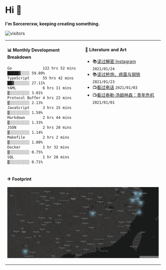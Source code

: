 # Hi 👋

**I'm Sorcererxw, keeping creating something.**

![visitors](https://visitor-badge.glitch.me/badge?page_id=sorcererxw.sorcererx)

<table width="800px">
<tr>
<td valign="top" width="50%">

#### 📊 Monthly Development Breakdown

<!--START_SECTION:waka-->
```text
Go              122 hrs 52 mins █████▓░░░░ 59.80%
TypeScript      55 hrs 42 mins  ██▓░░░░░░░ 27.11%
YAML            6 hrs 11 mins   ▒░░░░░░░░░ 3.01%
Protocol Buffer 4 hrs 22 mins   ▒░░░░░░░░░ 2.13%
JavaScript      3 hrs 15 mins   ▒░░░░░░░░░ 1.59%
Markdown        2 hrs 44 mins   ▒░░░░░░░░░ 1.33%
JSON            2 hrs 20 mins   ▒░░░░░░░░░ 1.14%
Makefile        2 hrs 2 mins    ▒░░░░░░░░░ 1.00%
Docker          1 hr 32 mins    ▒░░░░░░░░░ 0.75%
SQL             1 hr 28 mins    ▒░░░░░░░░░ 0.71%
```
<!--END_SECTION:waka-->

<td valign="top" width="50%">

#### 💃 Literature and Art

<!--START_SECTION:douban-->
* 📚[读过解密 Instagram](https://book.douban.com/subject/35252483/) <code>2021/01/24</code>
* 📚[读过枪炮、病菌与钢铁](https://book.douban.com/subject/1813841/) <code>2021/01/23</code>
* 📺[看过电话](http://movie.douban.com/subject/30346025/) <code>2021/01/03</code>
* 📺[看过泰勒·汤姆林森：青年危机](http://movie.douban.com/subject/34979178/) <code>2021/01/01</code>

<!--END_SECTION:douban-->

</td>
</tr>
<tr>
<td colspan="2">

#### ✈ Footprint

![footprint](./footprint.png)

</td>
</tr>
</table>


